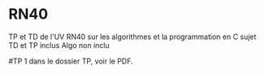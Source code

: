 # RN40

TP et TD de l'UV RN40 sur les algorithmes et la programmation en C
sujet TD et TP inclus 
Algo non inclu

#TP 1 
dans le dossier TP, voir le PDF.
